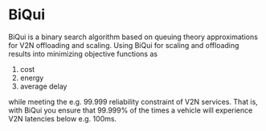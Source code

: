 # BiQui
BiQui is a binary search algorithm based on queuing theory approximations
for V2N offloading and scaling. Using BiQui for scaling and offloading
results into minimizing objective functions as
 1. cost
 2. energy
 3. average delay

while meeting the e.g. 99.999 reliability constraint of V2N services.
That is, with BiQui you ensure that 99.999% of the times a vehicle
will experience V2N latencies below e.g. 100ms.

